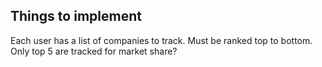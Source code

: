 ## Things to implement
Each user has a list of companies to track. Must be ranked top to bottom. Only top 5 are tracked for market share?